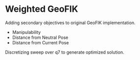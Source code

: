 # Weighted GeoFIK

Adding secondary objectives to original GeoFIK implementation.
- Manipulability
- Distance from Neutral Pose
- Distance from Current Pose

Discretizing sweep over q7 to generate optimized solution.